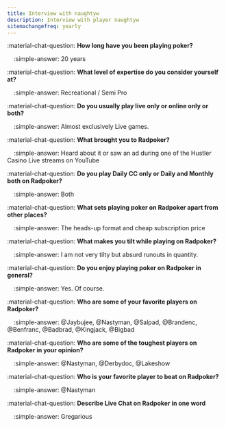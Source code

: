 ```yaml
---
title: Interview with naughtyw
description: Interview with player naughtyw
sitemachangefreq: yearly
---
```


:material-chat-question: **How long have you been playing poker?**

&nbsp;&nbsp;&nbsp;&nbsp;:simple-answer: 20 years

:material-chat-question: **What level of expertise do you consider yourself at?**

&nbsp;&nbsp;&nbsp;&nbsp;:simple-answer: Recreational / Semi Pro

:material-chat-question: **Do you usually play live only or online only or both?**

&nbsp;&nbsp;&nbsp;&nbsp;:simple-answer: Almost exclusively Live games.

:material-chat-question: **What brought you to Radpoker?**

&nbsp;&nbsp;&nbsp;&nbsp;:simple-answer: Heard about it or saw an ad during one of the Hustler Casino Live streams on YouTube

:material-chat-question: **Do you play Daily CC only or Daily and Monthly both on Radpoker?**

&nbsp;&nbsp;&nbsp;&nbsp;:simple-answer: Both

:material-chat-question: **What sets playing poker on Radpoker apart from other places?**

&nbsp;&nbsp;&nbsp;&nbsp;:simple-answer: The heads-up format and cheap subscription price

:material-chat-question: **What makes you tilt while playing on Radpoker?**

&nbsp;&nbsp;&nbsp;&nbsp;:simple-answer: I am not very tilty but absurd runouts in quantity.

:material-chat-question: **Do you enjoy playing poker on Radpoker in general?**

&nbsp;&nbsp;&nbsp;&nbsp;:simple-answer: Yes. Of course.

:material-chat-question: **Who are some of your favorite players on Radpoker?**

&nbsp;&nbsp;&nbsp;&nbsp;:simple-answer: @Jaybujee, @Nastyman, @Salpad, @Brandenc, @Benfranc, @Badbrad, @Kingjack, @Bigbad

:material-chat-question: **Who are some of the toughest players on Radpoker in your opinion?**

&nbsp;&nbsp;&nbsp;&nbsp;:simple-answer: @Nastyman, @Derbydoc, @Lakeshow

:material-chat-question: **Who is your favorite player to beat on Radpoker?**

&nbsp;&nbsp;&nbsp;&nbsp;:simple-answer: @Nastyman

:material-chat-question: **Describe Live Chat on Radpoker in one word**

&nbsp;&nbsp;&nbsp;&nbsp;:simple-answer: Gregarious